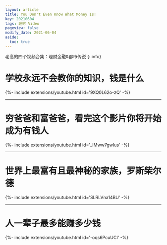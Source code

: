 ```yaml
---
layout: article
title: You Don't Even Know What Money Is!
key: 20210604
tags: 理财 Video
pageview: false
modify_date: 2021-06-04
aside:
  toc: true
---
```




老高的四个视频合集：理财金融&都市传说
{:.info}

<!--more-->

# 学校永远不会教你的知识，钱是什么


{%- include extensions/youtube.html id='9XQ0L62o-zQ' -%}



---

# 穷爸爸和富爸爸，看完这个影片你将开始成为有钱人


{%- include extensions/youtube.html id='_IMww7gwIus' -%}



---

# 世界上最富有且最神秘的家族，罗斯柴尔德


{%- include extensions/youtube.html id='SLRLVna14BU' -%}



---

# 人一辈子最多能赚多少钱


{%- include extensions/youtube.html id='-oqs6PcuUCI' -%}

